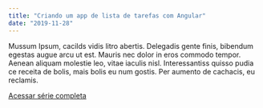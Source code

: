 ```yaml
---
title: "Criando um app de lista de tarefas com Angular"
date: "2019-11-28"
---
```


Mussum Ipsum, cacilds vidis litro abertis. Delegadis gente finis, bibendum egestas augue arcu ut est. Mauris nec dolor in eros commodo tempor. Aenean aliquam molestie leo, vitae iaculis nisl. Interessantiss quisso pudia ce receita de bolis, mais bolis eu num gostis. Per aumento de cachacis, eu reclamis.

[Acessar série completa](https://www.youtube.com/playlist?list=PLryJIoSncQyPBskKa1Fvr8eE3JdH4jxhK)

